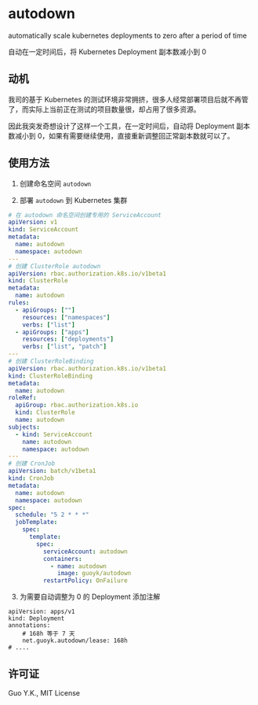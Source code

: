 # autodown

automatically scale kubernetes deployments to zero after a period of time

自动在一定时间后，将 Kubernetes Deployment 副本数减小到 0

## 动机

我司的基于 Kubernetes 的测试环境非常拥挤，很多人经常部署项目后就不再管了，而实际上当前正在测试的项目数量很，却占用了很多资源。

因此我突发奇想设计了这样一个工具，在一定时间后，自动将 Deployment 副本数减小到 0，如果有需要继续使用，直接重新调整回正常副本数就可以了。

## 使用方法

1. 创建命名空间 `autodown`

2. 部署 `autodown` 到 Kubernetes 集群

```yaml
# 在 autodown 命名空间创建专用的 ServiceAccount
apiVersion: v1
kind: ServiceAccount
metadata:
  name: autodown
  namespace: autodown
---
# 创建 ClusterRole autodown
apiVersion: rbac.authorization.k8s.io/v1beta1
kind: ClusterRole
metadata:
  name: autodown
rules:
  - apiGroups: [""]
    resources: ["namespaces"]
    verbs: ["list"]
  - apiGroups: ["apps"]
    resources: ["deployments"]
    verbs: ["list", "patch"]
---
# 创建 ClusterRoleBinding
apiVersion: rbac.authorization.k8s.io/v1beta1
kind: ClusterRoleBinding
metadata:
  name: autodown
roleRef:
  apiGroup: rbac.authorization.k8s.io
  kind: ClusterRole
  name: autodown
subjects:
  - kind: ServiceAccount
    name: autodown
    namespace: autodown
---
# 创建 CronJob
apiVersion: batch/v1beta1
kind: CronJob
metadata:
  name: autodown
  namespace: autodown
spec:
  schedule: "5 2 * * *"
  jobTemplate:
    spec:
      template:
        spec:
          serviceAccount: autodown
          containers:
            - name: autodown
              image: guoyk/autodown
          restartPolicy: OnFailure
```

3. 为需要自动调整为 0 的 Deployment 添加注解

```
apiVersion: apps/v1
kind: Deployment
annotations:
    # 168h 等于 7 天
    net.guoyk.autodown/lease: 168h
# ....
```

## 许可证

Guo Y.K., MIT License
